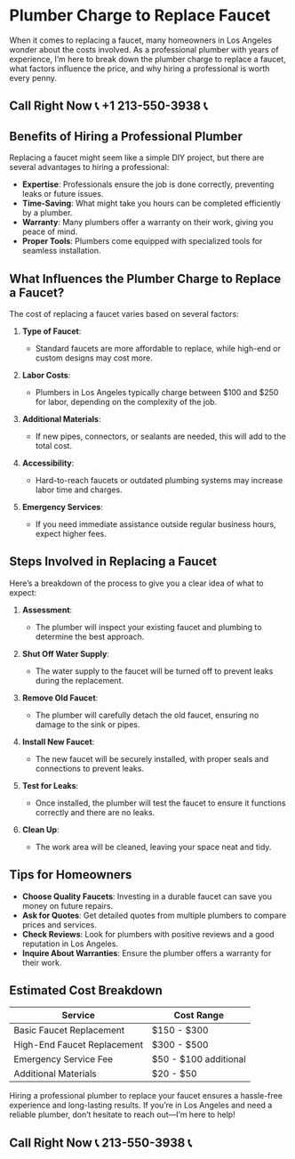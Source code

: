 # Plumber Charge to Replace Faucet  

When it comes to replacing a faucet, many homeowners in Los Angeles wonder about the costs involved. As a professional plumber with years of experience, I’m here to break down the plumber charge to replace a faucet, what factors influence the price, and why hiring a professional is worth every penny.  

## Call Right Now 📞 +1 213-550-3938 📞

## Benefits of Hiring a Professional Plumber  

Replacing a faucet might seem like a simple DIY project, but there are several advantages to hiring a professional:  

- **Expertise**: Professionals ensure the job is done correctly, preventing leaks or future issues.  
- **Time-Saving**: What might take you hours can be completed efficiently by a plumber.  
- **Warranty**: Many plumbers offer a warranty on their work, giving you peace of mind.  
- **Proper Tools**: Plumbers come equipped with specialized tools for seamless installation.  

## What Influences the Plumber Charge to Replace a Faucet?  

The cost of replacing a faucet varies based on several factors:  

1. **Type of Faucet**:  
   - Standard faucets are more affordable to replace, while high-end or custom designs may cost more.  

2. **Labor Costs**:  
   - Plumbers in Los Angeles typically charge between $100 and $250 for labor, depending on the complexity of the job.  

3. **Additional Materials**:  
   - If new pipes, connectors, or sealants are needed, this will add to the total cost.  

4. **Accessibility**:  
   - Hard-to-reach faucets or outdated plumbing systems may increase labor time and charges.  

5. **Emergency Services**:  
   - If you need immediate assistance outside regular business hours, expect higher fees.  

## Steps Involved in Replacing a Faucet  

Here’s a breakdown of the process to give you a clear idea of what to expect:  

1. **Assessment**:  
   - The plumber will inspect your existing faucet and plumbing to determine the best approach.  

2. **Shut Off Water Supply**:  
   - The water supply to the faucet will be turned off to prevent leaks during the replacement.  

3. **Remove Old Faucet**:  
   - The plumber will carefully detach the old faucet, ensuring no damage to the sink or pipes.  

4. **Install New Faucet**:  
   - The new faucet will be securely installed, with proper seals and connections to prevent leaks.  

5. **Test for Leaks**:  
   - Once installed, the plumber will test the faucet to ensure it functions correctly and there are no leaks.  

6. **Clean Up**:  
   - The work area will be cleaned, leaving your space neat and tidy.  

## Tips for Homeowners  

- **Choose Quality Faucets**: Investing in a durable faucet can save you money on future repairs.  
- **Ask for Quotes**: Get detailed quotes from multiple plumbers to compare prices and services.  
- **Check Reviews**: Look for plumbers with positive reviews and a good reputation in Los Angeles.  
- **Inquire About Warranties**: Ensure the plumber offers a warranty for their work.  

## Estimated Cost Breakdown  

| **Service**              | **Cost Range**          |  
|---------------------------|-------------------------|  
| Basic Faucet Replacement   | $150 - $300            |  
| High-End Faucet Replacement | $300 - $500          |  
| Emergency Service Fee     | $50 - $100 additional  |  
| Additional Materials      | $20 - $50             |  

Hiring a professional plumber to replace your faucet ensures a hassle-free experience and long-lasting results. If you’re in Los Angeles and need a reliable plumber, don’t hesitate to reach out—I’m here to help!
## Call Right Now 📞 213-550-3938 📞